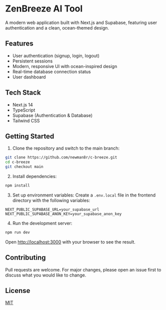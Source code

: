 # ZenBreeze AI Tool

A modern web application built with Next.js and Supabase, featuring user authentication and a clean, ocean-themed design.

## Features

- User authentication (signup, login, logout)
- Persistent sessions
- Modern, responsive UI with ocean-inspired design
- Real-time database connection status
- User dashboard

## Tech Stack

- Next.js 14
- TypeScript
- Supabase (Authentication & Database)
- Tailwind CSS

## Getting Started

1. Clone the repository and switch to the main branch:
```bash
git clone https://github.com/newman8r/c-breeze.git
cd c-breeze
git checkout main
```

2. Install dependencies:
```bash
npm install
```

3. Set up environment variables:
Create a `.env.local` file in the frontend directory with the following variables:
```
NEXT_PUBLIC_SUPABASE_URL=your_supabase_url
NEXT_PUBLIC_SUPABASE_ANON_KEY=your_supabase_anon_key
```

4. Run the development server:
```bash
npm run dev
```

Open [http://localhost:3000](http://localhost:3000) with your browser to see the result.

## Contributing

Pull requests are welcome. For major changes, please open an issue first to discuss what you would like to change.

## License

[MIT](https://choosealicense.com/licenses/mit/)
